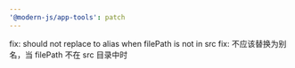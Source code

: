 ```yaml
---
'@modern-js/app-tools': patch
---
```


fix: should not replace to alias when filePath is not in src
fix: 不应该替换为别名，当 filePath 不在 src 目录中时
